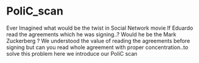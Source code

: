 # PoliC_scan
Ever Imagined what would be the twist in Social Network movie If Eduardo  read the agreements which he was signing..? Would he be the Mark Zuckerberg ? We understood the value of reading the agreements before signing but can you read whole agreement with proper concentration..to solve this problem here we introduce our PoliC scan 
